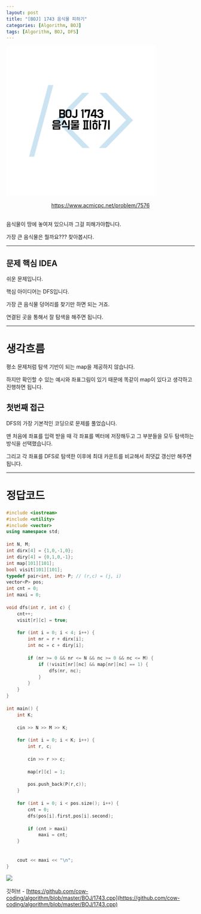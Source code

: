 ```yaml
---
layout: post
title: "[BOJ] 1743 음식물 피하기"
categories: [Algorithm, BOJ]
tags: [Algorithm, BOJ, DFS]
---
```

 
![](/image/BOJ/1743.png)  

<center markdown="1"><a href="https://www.acmicpc.net/problem/7576">https://www.acmicpc.net/problem/7576</a></center><br>


음식물이 땅에 놓여져 있으니까 그걸 피해가야합니다.

가장 큰 음식물은 뭘까요??? 찾아봅시다.

---

## 문제 핵심 IDEA

쉬운 문제입니다.

핵심 아이디어는 DFS입니다.

가장 큰 음식물 덩어리를 찾기만 하면 되는 거죠.

연결된 곳을 통해서 잘 탐색을 해주면 됩니다.

---

# 생각흐름

평소 문제처럼 탐색 기반이 되는 map을 제공하지 않습니다.

하지만 확인할 수 있는 예시와 좌표그림이 있기 때문에 똑같이 map이 있다고 생각하고 진행하면 됩니다.

## 첫번째 접근

DFS의 가장 기본적인 코딩으로 문제를 풀었습니다.

맨 처음에 좌표를 입력 받을 때 각 좌표를 벡터에 저장해두고 그 부분들을 모두 탐색하는 방식을 선택했습니다.

그리고 각 좌표를 DFS로 탐색한 이후에 최대 카운트를 비교해서 최댓값 갱신만 해주면 됩니다.

---

# 정답코드

```cpp
#include <iostream>
#include <utility>
#include <vector>
using namespace std;

int N, M;
int dirx[4] = {1,0,-1,0};
int diry[4] = {0,1,0,-1};
int map[101][101];
bool visit[101][101];
typedef pair<int, int> P; // (r,c) = (j, i)
vector<P> pos;
int cnt = 0;
int maxi = 0;

void dfs(int r, int c) {
    cnt++;
    visit[r][c] = true;
    
    for (int i = 0; i < 4; i++) {
        int nr = r + dirx[i];
        int nc = c + diry[i];
        
        if (nr >= 0 && nr <= N && nc >= 0 && nc <= M) {
            if (!visit[nr][nc] && map[nr][nc] == 1) {
                dfs(nr, nc);
            }
        }
    }
}

int main() {
    int K;
    
    cin >> N >> M >> K;
    
    for (int i = 0; i < K; i++) {
        int r, c;
        
        cin >> r >> c;
        
        map[r][c] = 1;
        
        pos.push_back(P(r,c));
    }
    
    for (int i = 0; i < pos.size(); i++) {
        cnt = 0;
        dfs(pos[i].first,pos[i].second);
          
        if (cnt > maxi)
            maxi = cnt;
    }

    
    cout << maxi << "\n";
}
```

![](https://img1.daumcdn.net/thumb/R1920x0/?scode=mtistory2&fname=https%3A%2F%2Fblog.kakaocdn.net%2Fdn%2FbnIXZr%2FbtqC844P1q7%2FnXXdE4YOhh9b316Ig0MtK0%2Fimg.png)

깃허브 - [https://github.com/cow-coding/algorithm/blob/master/BOJ/1743.cpp](https://github.com/cow-coding/algorithm/blob/master/BOJ/1743.cpp)